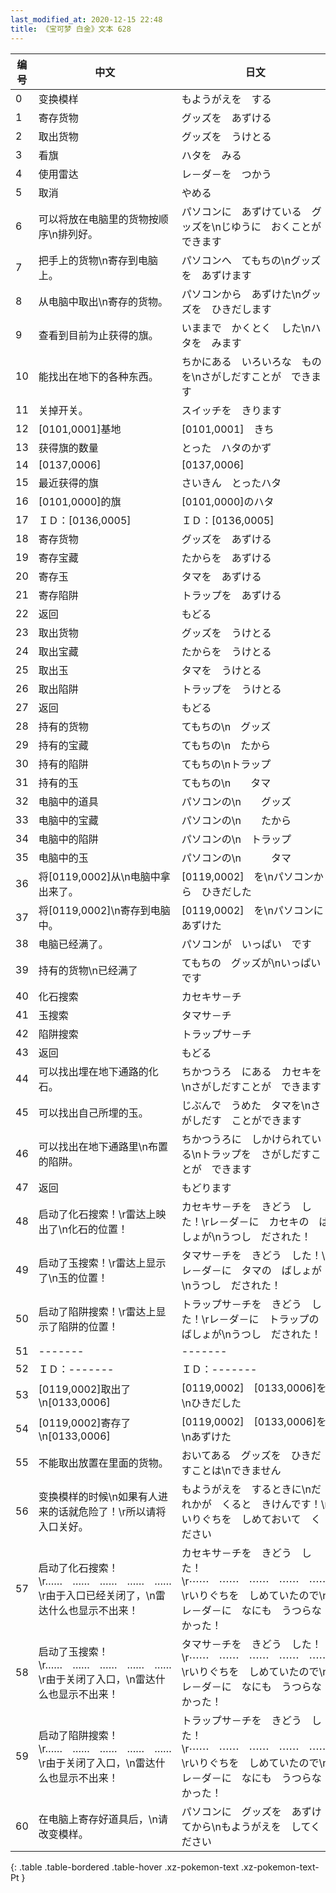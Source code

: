 ```yaml
---
last_modified_at: 2020-12-15 22:48
title: 《宝可梦 白金》文本 628
---
```

| 编号 | 中文 | 日文 |
| ---- | ---- | ---- |
| 0 | 变换模样 | もようがえを　する |
| 1 | 寄存货物 | グッズを　あずける |
| 2 | 取出货物 | グッズを　うけとる |
| 3 | 看旗 | ハタを　みる |
| 4 | 使用雷达 | レ－ダ－を　つかう |
| 5 | 取消 | やめる |
| 6 | 可以将放在电脑里的货物按顺序\n排列好。 | パソコンに　あずけている　グッズを\nじゆうに　おくことが　できます　 |
| 7 | 把手上的货物\n寄存到电脑上。 | パソコンへ　てもちの\nグッズを　あずけます |
| 8 | 从电脑中取出\n寄存的货物。 | パソコンから　あずけた\nグッズを　ひきだします |
| 9 | 查看到目前为止获得的旗。 | いままで　かくとく　した\nハタを　みます |
| 10 | 能找出在地下的各种东西。 | ちかにある　いろいろな　ものを\nさがしだすことが　できます |
| 11 | 关掉开关。 | スイッチを　きります　 |
| 12 | [0101,0001]基地 | [0101,0001]　きち |
| 13 | 获得旗的数量 | とった　ハタのかず |
| 14 | [0137,0006] | [0137,0006] |
| 15 | 最近获得的旗 | さいきん　とったハタ |
| 16 | [0101,0000]的旗 | [0101,0000]のハタ |
| 17 | ＩＤ：[0136,0005] | ＩＤ：[0136,0005] |
| 18 | 寄存货物 | グッズを　あずける |
| 19 | 寄存宝藏 | たからを　あずける |
| 20 | 寄存玉 | タマを　あずける |
| 21 | 寄存陷阱 | トラップを　あずける |
| 22 | 返回 | もどる |
| 23 | 取出货物 | グッズを　うけとる |
| 24 | 取出宝藏 | たからを　うけとる |
| 25 | 取出玉 | タマを　うけとる |
| 26 | 取出陷阱 | トラップを　うけとる |
| 27 | 返回 | もどる |
| 28 | 持有的货物 | てもちの\n　グッズ |
| 29 | 持有的宝藏 | てもちの\n　たから |
| 30 | 持有的陷阱 | てもちの\nトラップ |
| 31 | 持有的玉 | てもちの\n　　タマ |
| 32 | 电脑中的道具 | パソコンの\n　　グッズ |
| 33 | 电脑中的宝藏 | パソコンの\n　　たから |
| 34 | 电脑中的陷阱 | パソコンの\n　トラップ |
| 35 | 电脑中的玉 | パソコンの\n　　　タマ |
| 36 | 将[0119,0002]从\n电脑中拿出来了。 | [0119,0002]　を\nパソコンから　ひきだした |
| 37 | 将[0119,0002]\n寄存到电脑中。 | [0119,0002]　を\nパソコンに　あずけた |
| 38 | 电脑已经满了。 | パソコンが　いっぱい　です |
| 39 | 持有的货物\n已经满了 | てもちの　グッズが\nいっぱいです |
| 40 | 化石搜索 | カセキサ－チ |
| 41 | 玉搜索 | タマサ－チ |
| 42 | 陷阱搜索 | トラップサ－チ |
| 43 | 返回 | もどる |
| 44 | 可以找出埋在地下通路的化石。 | ちかつうろ　にある　カセキを\nさがしだすことが　できます |
| 45 | 可以找出自己所埋的玉。 | じぶんで　うめた　タマを\nさがしだす　ことができます |
| 46 | 可以找出在地下通路里\n布置的陷阱。 | ちかつうろに　しかけられている\nトラップを　さがしだすことが　できます |
| 47 | 返回 | もどります　 |
| 48 | 启动了化石搜索！\r雷达上映出了\n化石的位置！ | カセキサ－チを　きどう　した！\rレ－ダ－に　カセキの　ばしょが\nうつし　だされた！ |
| 49 | 启动了玉搜索！\r雷达上显示了\n玉的位置！ | タマサ－チを　きどう　した！\rレ－ダ－に　タマの　ばしょが\nうつし　だされた！ |
| 50 | 启动了陷阱搜索！\r雷达上显示了陷阱的位置！ | トラップサ－チを　きどう　した！\rレ－ダ－に　トラップの　ばしょが\nうつし　だされた！ |
| 51 | ------- | ------- |
| 52 | ＩＤ：------- | ＩＤ：------- |
| 53 | [0119,0002]取出了\n[0133,0006] | [0119,0002]　[0133,0006]を\nひきだした |
| 54 | [0119,0002]寄存了\n[0133,0006] | [0119,0002]　[0133,0006]を\nあずけた |
| 55 | 不能取出放置在里面的货物。 | おいてある　グッズを　ひきだすことは\nできません |
| 56 | 变换模样的时候\n如果有人进来的话就危险了！\r所以请将入口关好。 | もようがえを　するときに\nだれかが　くると　きけんです！\rいりぐちを　しめておいて　ください |
| 57 | 启动了化石搜索！\r……　……　……　……　……\r由于入口已经关闭了，\n雷达什么也显示不出来！ | カセキサ－チを　きどう　した！\r⋯⋯　⋯⋯　⋯⋯　⋯⋯　⋯⋯\rいりぐちを　しめていたので\nレ－ダ－に　なにも　うつらなかった！ |
| 58 | 启动了玉搜索！\r……　……　……　……　……\r由于关闭了入口，\n雷达什么也显示不出来！ | タマサ－チを　きどう　した！\r⋯⋯　⋯⋯　⋯⋯　⋯⋯　⋯⋯\rいりぐちを　しめていたので\nレ－ダ－に　なにも　うつらなかった！ |
| 59 | 启动了陷阱搜索！\r……　……　……　……　……\r由于关闭了入口，\n雷达什么也显示不出来！ | トラップサ－チを　きどう　した！\r⋯⋯　⋯⋯　⋯⋯　⋯⋯　⋯⋯\rいりぐちを　しめていたので\nレ－ダ－に　なにも　うつらなかった！ |
| 60 | 在电脑上寄存好道具后，\n请改变模样。 | パソコンに　グッズを　あずけてから\nもようがえを　してください |
{: .table .table-bordered .table-hover .xz-pokemon-text .xz-pokemon-text-Pt }